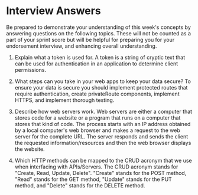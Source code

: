 # Interview Answers
Be prepared to demonstrate your understanding of this week's concepts by answering questions on the following topics. These will not be counted as a part of your sprint score but will be helpful for preparing you for your endorsement interview, and enhancing overall understanding.


1. Explain what a token is used for.
    A token is a string of cryptic text that can be used for authentication in an application to determine client permissions.

2. What steps can you take in your web apps to keep your data secure?
    To ensure your data is secure you should implement protected routes that require authentication, create privateRoute components, implement HTTPS, and implement thorough testing.

3. Describe how web servers work.
    Web servers are either a computer that stores code for a website or a program that runs on a computer that stores that kind of code. The process starts with an IP address obtained by a local computer's web browser and makes a request to the web server for the complete URL. The server responds and sends the client the requested information/resources and then the web browser displays the website.

4. Which HTTP methods can be mapped to the CRUD acronym that we use when interfacing with APIs/Servers.
    The CRUD acronym stands for "Create, Read, Update, Delete". "Create" stands for the POST method, "Read" stands for the GET method, "Update" stands for the PUT method, and "Delete" stands for the DELETE method.
